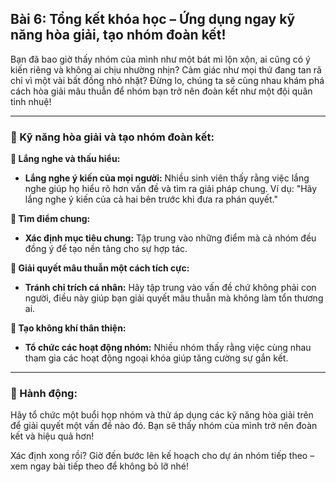 ## Bài 6: Tổng kết khóa học – Ứng dụng ngay kỹ năng hòa giải, tạo nhóm đoàn kết!

Bạn đã bao giờ thấy nhóm của mình như một bát mì lộn xộn, ai cũng có ý kiến riêng và không ai chịu nhường nhịn? Cảm giác như mọi thứ đang tan rã chỉ vì một vài bất đồng nhỏ nhặt? Đừng lo, chúng ta sẽ cùng nhau khám phá cách hòa giải mâu thuẫn để nhóm bạn trở nên đoàn kết như một đội quân tinh nhuệ!

---

### 📌 Kỹ năng hòa giải và tạo nhóm đoàn kết:

**🔹 Lắng nghe và thấu hiểu:**
- **Lắng nghe ý kiến của mọi người:** Nhiều sinh viên thấy rằng việc lắng nghe giúp họ hiểu rõ hơn vấn đề và tìm ra giải pháp chung. Ví dụ: "Hãy lắng nghe ý kiến của cả hai bên trước khi đưa ra phán quyết."

**🔹 Tìm điểm chung:**
- **Xác định mục tiêu chung:** Tập trung vào những điểm mà cả nhóm đều đồng ý để tạo nền tảng cho sự hợp tác.

**🔹 Giải quyết mâu thuẫn một cách tích cực:**
- **Tránh chỉ trích cá nhân:** Hãy tập trung vào vấn đề chứ không phải con người, điều này giúp bạn giải quyết mâu thuẫn mà không làm tổn thương ai.

**🔹 Tạo không khí thân thiện:**
- **Tổ chức các hoạt động nhóm:** Nhiều nhóm thấy rằng việc cùng nhau tham gia các hoạt động ngoại khóa giúp tăng cường sự gắn kết.

---

### 🚀 Hành động:

Hãy tổ chức một buổi họp nhóm và thử áp dụng các kỹ năng hòa giải trên để giải quyết một vấn đề nào đó. Bạn sẽ thấy nhóm của mình trở nên đoàn kết và hiệu quả hơn!

Xác định xong rồi? Giờ đến bước lên kế hoạch cho dự án nhóm tiếp theo – xem ngay bài tiếp theo để không bỏ lỡ nhé!